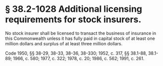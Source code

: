 # § 38.2-1028 Additional licensing requirements for stock insurers.

<p>No stock insurer shall be licensed to transact the business of insurance in this Commonwealth unless it has fully paid in capital stock of at least one million dollars and surplus of at least three million dollars.</p><p>Code 1950, §§ 38-29, 38-33, 38-36, 38-330; 1952, c. 317, §§ 38.1-88, 38.1-89; 1966, c. 580; 1977, c. 322; 1978, c. 20; 1986, c. 562; 1991, c. 261.</p>